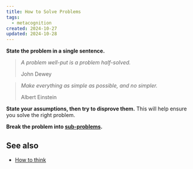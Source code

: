 ```yaml
---
title: How to Solve Problems
tags:
  - metacognition
created: 2024-10-27
updated: 2024-10-28
---
```

**State the problem in a single sentence.**

> *A problem well-put is a problem half-solved.*
> 
> John Dewey

> *Make everything as simple as possible, and no simpler.*
> 
> Albert Einstein

**State your assumptions, then try to disprove them.** This will help ensure you solve the right problem.

**Break the problem into [sub-problems](problem-sizes.md).**

## See also

- [How to think](how-to-think.md)